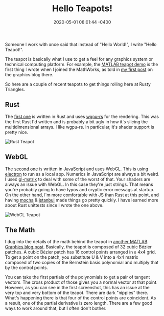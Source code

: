 ﻿---
layout: post
title:  "Hello Teapots!"
date:   2020-05-01 08:01:44 -0400
categories: jekyll update
---
Someone I work with once said that instead of "Hello World!", I write "Hello Teapot!".

The teapot is basically what I use to get a feel for any graphics system or technical computing 
platform. For example, the [MATLAB teapot demo](https://www.mathworks.com/help/matlab/visualize/displaying-complex-three-dimensional-objects.html) 
is the first thing I wrote when I joined the MathWorks, as told in [my first post](https://blogs.mathworks.com/graphics/2014/10/03/welcome/) on the graphics
blog there.

So here are a couple of recent teapots to get things rolling here at Rusty Triangles.

## Rust
The [first one](https://github.com/rustytriangles/rust-teapot) is written in Rust and uses [wgpu-rs](https://github.com/gfx-rs/wgpu-rs) for the rendering. 
This was the first Rust I'd written and is probably a bit ugly in how it's slicing the multidimensional arrays.
I like wgpu-rs. In particular, it's shader support is pretty nice.

![Rust Teapot]({{site.baseurl}}/images/rust_teapot_screenshot.png)

## WebGL
The [second one](https://github.com/rustytriangles/webgl-teapot) is written in JavaScript and uses WebGL.
This is using [electron](https://www.electronjs.org/) to run as a local app. Numerics in JavaScript are
always a bit weird. I used [gl-matrix](http://glmatrix.net/) to deal with some of the worst of that. Your 
shaders are always an issue with WebGL. In this case they're just strings. That means you're probably going 
to have typos and cryptic error messags at startup. On the other hand, I'm more comfortable with JS than
Rust at this point, and having [mocha](https://mochajs.org/) & [istanbul](https://istanbul.js.org/) 
made things go pretty quickly. I have learned more about Rust unittests since I wrote the one above.

![WebGL Teapot]({{site.baseurl}}/images/webgl_teapot_screenshot.png)

## The Math
I dug into the details of the math behind the teapot in [another MATLAB Graphics blog post](https://blogs.mathworks.com/graphics/2015/05/12/patch-work/).
Basically, the teapot is composed of 32 cubic Bézier patches. A cubic Bézier patch has 16 control points
arranged in a 4x4 grid. To get a point on the patch, you substitute U & V into a 4x4 matrix composed of two copies
of the Bernstein basis polynomial and multiply that by the control points.

You can take the first partials of the polynomials to get a pair of tangent vectors. The cross product 
of those gives you a normal vector at that point. However, as you can see in the first screenshot, this 
has an issue at the very top and very bottom of the teapot. There are dark "nipples" there. What's 
happening there is that four of the control points are coincident. As a result, one of the partial 
derivative is zero length. There are a few good ways to work around that, but I often don't bother.
